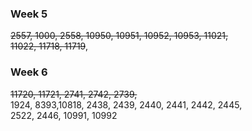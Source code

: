 ### Week 5


~~2557, 1000, 2558, 10950, 10951, 10952, 10953, 11021,<br>
11022, 11718, 11719~~,


### Week 6
~~11720, 11721, 2741, 2742, 2739,~~<br>
1924, 8393,10818, 2438, 2439, 2440, 2441, 2442, 2445,<br>
2522, 2446, 10991, 10992